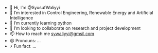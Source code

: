 - 👋 Hi, I’m @SyusufWaliyyi
- 👀 I’m interested in Control Engineering, Renewable Energy and Artificial Intelligence
- 🌱 I’m currently learning python
- 💞️ I’m looking to collaborate on research and project development
- 📫 How to reach me sywaliyyi@gmsil.com
- 😄 Pronouns: ...
- ⚡ Fun fact: ...

<!---
SyusufWaliyyi/SyusufWaliyyi is a ✨ special ✨ repository because its `README.md` (this file) appears on your GitHub profile.
You can click the Preview link to take a look at your changes.
--->
